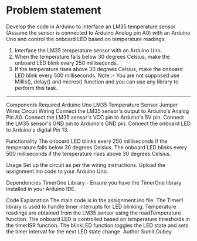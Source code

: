 # Problem statement
Develop the code in Arduino to interface an LM35 temperature
sensor (Assume the sensor is connected to Arduino Analog pin A0) with an Arduino
Uno and control the onboard LED based on temperature readings:
1. Interface the LM35 temperature sensor with an Arduino Uno.
2. When the temperature falls below 30 degrees Celsius, make the onboard LED
blink every 250 milliseconds.
3. If the temperature rises above 30 degrees Celsius, make the onboard LED blink
every 500 milliseconds.
Note :- You are not supposed use Millis(), delay() and micros() function and you can
use any library to perform this task.

******************************************************************************************************************************************************************************************************
Components Required
Arduino Uno
LM35 Temperature Sensor
Jumper Wires
Circuit Wiring
Connect the LM35 sensor's output to Arduino's Analog Pin A0.
Connect the LM35 sensor's VCC pin to Arduino's 5V pin.
Connect the LM35 sensor's GND pin to Arduino's GND pin.
Connect the onboard LED to Arduino's digital Pin 13.

Functionality
The onboard LED blinks every 250 milliseconds if the temperature falls below 30 degrees Celsius.
The onboard LED blinks every 500 milliseconds if the temperature rises above 30 degrees Celsius.

Usage
Set up the circuit as per the wiring instructions.
Upload the assignment.ino code to your Arduino Uno.

Dependencies
TimerOne Library - Ensure you have the TimerOne library installed in your Arduino IDE.

Code Explanation
The main code is in the assignment.ino file.
The Timer1 library is used to handle timer interrupts for LED blinking.
Temperature readings are obtained from the LM35 sensor using the readTemperature function.
The onboard LED is controlled based on temperature thresholds in the timerISR function.
The blinkLED function toggles the LED state and sets the timer interval for the next LED state change.
Author
Sumit Dubey
